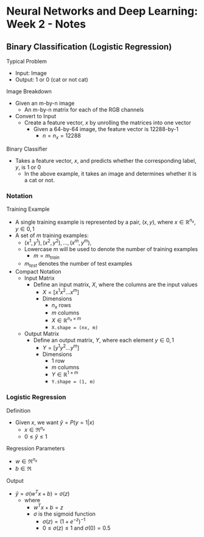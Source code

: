 # Neural Networks and Deep Learning: Week 2 - Notes

## Binary Classification (Logistic Regression)

Typical Problem

- Input: Image
- Output: 1 or 0 (cat or not cat)

Image Breakdown

- Given an m-by-n image 
  - An m-by-n matrix for each of the RGB channels 
- Convert to Input 
  - Create a feature vector, $x$ by unrolling the matrices into one vector 
    - Given a 64-by-64 image, the feature vector is 12288-by-1 
      - $n=n_x=12288$

Binary Classifier

- Takes a feature vector, $x$, and predicts whether the corresponding label, $y$, is $1$ or $0$
  - In the above example, it takes an image and determines whether it is a cat or not.

### Notation

Training Example 

- A single training example is represented by a pair, $(x,y)$, where $x∈ℝ^{n_x}, y∈{0,1}$
- A set of $m$ training examples:
  - $(x^1,y^1), (x^2,y^2), ..., (x^m,y^m),$
  - Lowercase $m$ will be used to denote the number of training examples 
    - $m = m_{train}$
  - $m_{test}$ denotes the number of test examples
- Compact Notation 
  - Input Matrix
    - Define an input matrix, $X$, where the columns are the input values
      - $X=[x^1 x^2 ... x^m]$
      - Dimensions
        - $n_x$ rows
        - $m$ columns
        - $X∈ℝ^{n_x × m}$
        - `X.shape = (nx, m)`
  - Output Matrix 
    - Define an output matrix, $Y$, where each element $y∈{0, 1}$
      - $Y=[y^1 y^2 ... y^m]$
      - Dimensions 
        - 1 row 
        - $m$ columns 
        - $Y∈ℝ^{1×m}$
        - `Y.shape = (1, m)`

### Logistic Regression 

Definition 

- Given $x$, we want $\hat{y}=P(y=1 | x)$
  - $x∈ℜ^{n_x}$
  - $0 ≤ \hat{y} ≤ 1$

Regression Parameters

- $w∈ℜ^{n_x}$
- $b∈ℜ$

Output 

- $\hat{y} = σ(w^Tx + b) = σ(z)$
  - where 
    - $w^Tx + b = z$ 
    - $σ$ is the sigmoid function
      - $σ(z) = (1 + e^{-z})^{-1}$
      - $0 ≤ σ(z) ≤ 1$ and $σ(0) = 0.5$
